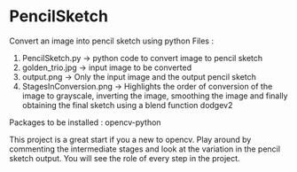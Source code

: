 # PencilSketch
Convert an image into pencil sketch using python
Files : 
1. PencilSketch.py -> python code to convert image to pencil sketch 
2. golden_trio.jpg -> input image to be converted
3. output.png      -> Only the input image and the output pencil sketch
4. StagesInConversion.png -> Highlights the order of conversion of the image to grayscale, inverting the image, smoothing the image and finally obtaining the final sketch using a blend function dodgev2

Packages to be installed : opencv-python

This project is a great start if you a new to opencv. 
Play around by commenting the intermediate stages and look at the variation in the pencil sketch output. You will see the role of every step in the project.
